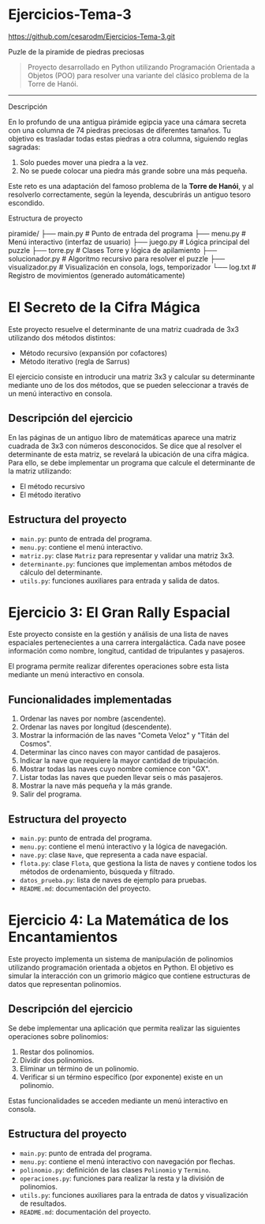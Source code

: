 # Ejercicios-Tema-3

https://github.com/cesarodm/Ejercicios-Tema-3.git


Puzle de la piramide de piedras preciosas

> Proyecto desarrollado en Python utilizando Programación Orientada a Objetos (POO) para resolver una variante del clásico problema de la Torre de Hanói.

---

Descripción

En lo profundo de una antigua pirámide egipcia yace una cámara secreta con una columna de 74 piedras preciosas de diferentes tamaños. Tu objetivo es trasladar todas estas piedras a otra columna, siguiendo reglas sagradas:

1. Solo puedes mover una piedra a la vez.
2. No se puede colocar una piedra más grande sobre una más pequeña.

Este reto es una adaptación del famoso problema de la **Torre de Hanói**, y al resolverlo correctamente, según la leyenda, descubrirás un antiguo tesoro escondido.

Estructura de proyecto 

piramide/ ├── main.py # Punto de entrada del programa ├── menu.py # Menú interactivo (interfaz de usuario) ├── juego.py # Lógica principal del puzzle ├── torre.py # Clases Torre y lógica de apilamiento ├── solucionador.py # Algoritmo recursivo para resolver el puzzle ├── visualizador.py # Visualización en consola, logs, temporizador └── log.txt # Registro de movimientos (generado automáticamente)





# El Secreto de la Cifra Mágica

Este proyecto resuelve el determinante de una matriz cuadrada de 3x3 utilizando dos métodos distintos:

- Método recursivo (expansión por cofactores)
- Método iterativo (regla de Sarrus)

El ejercicio consiste en introducir una matriz 3x3 y calcular su determinante mediante uno de los dos métodos, que se pueden seleccionar a través de un menú interactivo en consola.

## Descripción del ejercicio

En las páginas de un antiguo libro de matemáticas aparece una matriz cuadrada de 3x3 con números desconocidos. Se dice que al resolver el determinante de esta matriz, se revelará la ubicación de una cifra mágica. Para ello, se debe implementar un programa que calcule el determinante de la matriz utilizando:

- El método recursivo
- El método iterativo

## Estructura del proyecto

- `main.py`: punto de entrada del programa.
- `menu.py`: contiene el menú interactivo.
- `matriz.py`: clase `Matriz` para representar y validar una matriz 3x3.
- `determinante.py`: funciones que implementan ambos métodos de cálculo del determinante.
- `utils.py`: funciones auxiliares para entrada y salida de datos.


# Ejercicio 3: El Gran Rally Espacial

Este proyecto consiste en la gestión y análisis de una lista de naves espaciales pertenecientes a una carrera intergaláctica. Cada nave posee información como nombre, longitud, cantidad de tripulantes y pasajeros.

El programa permite realizar diferentes operaciones sobre esta lista mediante un menú interactivo en consola.

## Funcionalidades implementadas

1. Ordenar las naves por nombre (ascendente).
2. Ordenar las naves por longitud (descendente).
3. Mostrar la información de las naves "Cometa Veloz" y "Titán del Cosmos".
4. Determinar las cinco naves con mayor cantidad de pasajeros.
5. Indicar la nave que requiere la mayor cantidad de tripulación.
6. Mostrar todas las naves cuyo nombre comience con "GX".
7. Listar todas las naves que pueden llevar seis o más pasajeros.
8. Mostrar la nave más pequeña y la más grande.
9. Salir del programa.

## Estructura del proyecto

- `main.py`: punto de entrada del programa.
- `menu.py`: contiene el menú interactivo y la lógica de navegación.
- `nave.py`: clase `Nave`, que representa a cada nave espacial.
- `flota.py`: clase `Flota`, que gestiona la lista de naves y contiene todos los métodos de ordenamiento, búsqueda y filtrado.
- `datos_prueba.py`: lista de naves de ejemplo para pruebas.
- `README.md`: documentación del proyecto.




# Ejercicio 4: La Matemática de los Encantamientos

Este proyecto implementa un sistema de manipulación de polinomios utilizando programación orientada a objetos en Python. El objetivo es simular la interacción con un grimorio mágico que contiene estructuras de datos que representan polinomios.

## Descripción del ejercicio

Se debe implementar una aplicación que permita realizar las siguientes operaciones sobre polinomios:

1. Restar dos polinomios.
2. Dividir dos polinomios.
3. Eliminar un término de un polinomio.
4. Verificar si un término específico (por exponente) existe en un polinomio.

Estas funcionalidades se acceden mediante un menú interactivo en consola.

## Estructura del proyecto

- `main.py`: punto de entrada del programa.
- `menu.py`: contiene el menú interactivo con navegación por flechas.
- `polinomio.py`: definición de las clases `Polinomio` y `Termino`.
- `operaciones.py`: funciones para realizar la resta y la división de polinomios.
- `utils.py`: funciones auxiliares para la entrada de datos y visualización de resultados.
- `README.md`: documentación del proyecto.